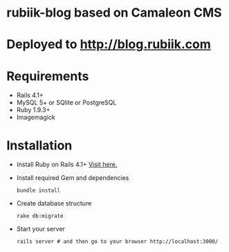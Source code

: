# rubiik-blog based on Camaleon CMS

# Deployed to http://blog.rubiik.com

# Requirements
* Rails 4.1+
* MySQL 5+ or SQlite or PostgreSQL
* Ruby 1.9.3+
* Imagemagick

# Installation
* Install Ruby on Rails 4.1+
  [Visit here.](http://railsapps.github.io/installing-rails.html)
  
* Install required Gem and dependencies

  ```
  bundle install
  ```

* Create database structure

  ```
  rake db:migrate
  ```
* Start your server

  ```
  rails server # and then go to your browser http://localhost:3000/
  ```